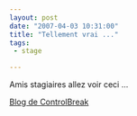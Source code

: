```yaml
---
layout: post
date: "2007-04-03 10:31:00"
title: "Tellement vrai ..."
tags:
 - stage

---
```


Amis stagiaires allez voir ceci ...

[Blog de ControlBreak](http://controlbreak.free.fr/index.php/post/2007/02/16/Nouvelle-recrue)
